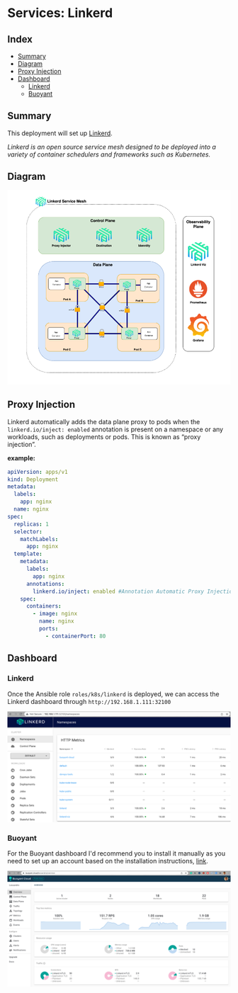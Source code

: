 # Services: Linkerd

## Index

- [Summary](#summary)
- [Diagram](#diagram)
- [Proxy Injection](#proxy-injection)
- [Dashboard](#dashboard)
  - [Linkerd](#linkerd)
  - [Buoyant](#buoyant)

## Summary

This deployment will set up <a href=https://linkerd.io/2.10/overview/>Linkerd</a>.

_Linkerd is an open source service mesh designed to be deployed into a variety of container schedulers and frameworks such as Kubernetes._

## Diagram

![linkerd](../../../img/linkerd.png)

## Proxy Injection

Linkerd automatically adds the data plane proxy to pods when the `linkerd.io/inject: enabled` annotation is present on a namespace or any workloads, such as deployments or pods. This is known as “proxy injection”.

**example:**

```yaml
apiVersion: apps/v1
kind: Deployment
metadata:
  labels:
    app: nginx
  name: nginx
spec:
  replicas: 1
  selector:
    matchLabels:
      app: nginx
  template:
    metadata:
      labels:
        app: nginx
      annotations:
        linkerd.io/inject: enabled #Annotation Automatic Proxy Injection
    spec:
      containers:
        - image: nginx
          name: nginx
          ports:
            - containerPort: 80
```

## Dashboard

### Linkerd

Once the Ansible role `roles/k8s/linkerd` is deployed, we can access the Linkerd dashboard through `http://192.168.1.111:32100`

![linkerd-dashboard](../../../img/linkerd-dashboard.png)

### Buoyant

For the Buoyant dashboard I'd recommend you to install it manually as you need to set up an account based on the installation instructions, <a href=https://linkerd.io/2.11/getting-started/#step-5-explore-linkerd>link</a>.

![buoyant-dashboard](../../../img/buoyant-dashboard.png)
